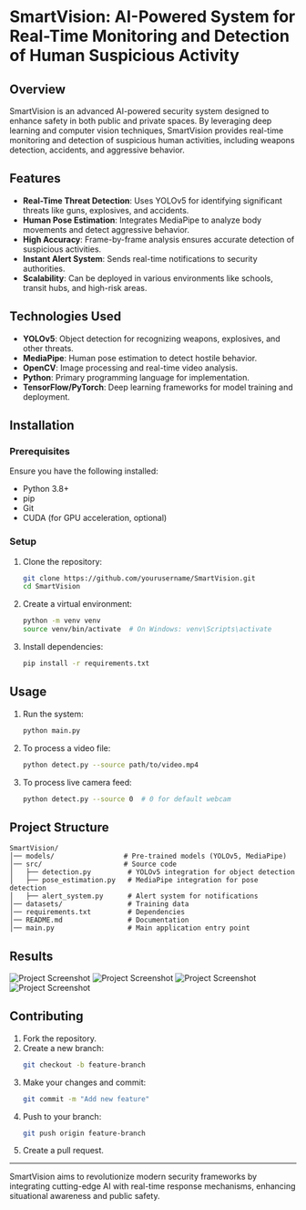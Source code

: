 

# SmartVision: AI-Powered System for Real-Time Monitoring and Detection of Human Suspicious Activity

## Overview
SmartVision is an advanced AI-powered security system designed to enhance safety in both public and private spaces. By leveraging deep learning and computer vision techniques, SmartVision provides real-time monitoring and detection of suspicious human activities, including weapons detection, accidents, and aggressive behavior.

## Features
- **Real-Time Threat Detection**: Uses YOLOv5 for identifying significant threats like guns, explosives, and accidents.
- **Human Pose Estimation**: Integrates MediaPipe to analyze body movements and detect aggressive behavior.
- **High Accuracy**: Frame-by-frame analysis ensures accurate detection of suspicious activities.
- **Instant Alert System**: Sends real-time notifications to security authorities.
- **Scalability**: Can be deployed in various environments like schools, transit hubs, and high-risk areas.

## Technologies Used
- **YOLOv5**: Object detection for recognizing weapons, explosives, and other threats.
- **MediaPipe**: Human pose estimation to detect hostile behavior.
- **OpenCV**: Image processing and real-time video analysis.
- **Python**: Primary programming language for implementation.
- **TensorFlow/PyTorch**: Deep learning frameworks for model training and deployment.

## Installation
### Prerequisites
Ensure you have the following installed:
- Python 3.8+
- pip
- Git
- CUDA (for GPU acceleration, optional)

### Setup
1. Clone the repository:
   ```bash
   git clone https://github.com/yourusername/SmartVision.git
   cd SmartVision
   ```
2. Create a virtual environment:
   ```bash
   python -m venv venv
   source venv/bin/activate  # On Windows: venv\Scripts\activate
   ```
3. Install dependencies:
   ```bash
   pip install -r requirements.txt
   ```

## Usage
1. Run the system:
   ```bash
   python main.py
   ```
2. To process a video file:
   ```bash
   python detect.py --source path/to/video.mp4
   ```
3. To process live camera feed:
   ```bash
   python detect.py --source 0  # 0 for default webcam
   ```

## Project Structure
```
SmartVision/
│── models/                 # Pre-trained models (YOLOv5, MediaPipe)
│── src/                    # Source code
│   ├── detection.py         # YOLOv5 integration for object detection
│   ├── pose_estimation.py   # MediaPipe integration for pose detection
│   ├── alert_system.py      # Alert system for notifications
│── datasets/                # Training data
│── requirements.txt         # Dependencies
│── README.md                # Documentation
│── main.py                  # Main application entry point
```

## Results
![Project Screenshot](3.jpg)
![Project Screenshot](2.jpg)
![Project Screenshot](4.jpg)
![Project Screenshot](1.jpg)



## Contributing
1. Fork the repository.
2. Create a new branch:
   ```bash
   git checkout -b feature-branch
   ```
3. Make your changes and commit:
   ```bash
   git commit -m "Add new feature"
   ```
4. Push to your branch:
   ```bash
   git push origin feature-branch
   ```
5. Create a pull request.



---
SmartVision aims to revolutionize modern security frameworks by integrating cutting-edge AI with real-time response mechanisms, enhancing situational awareness and public safety.

